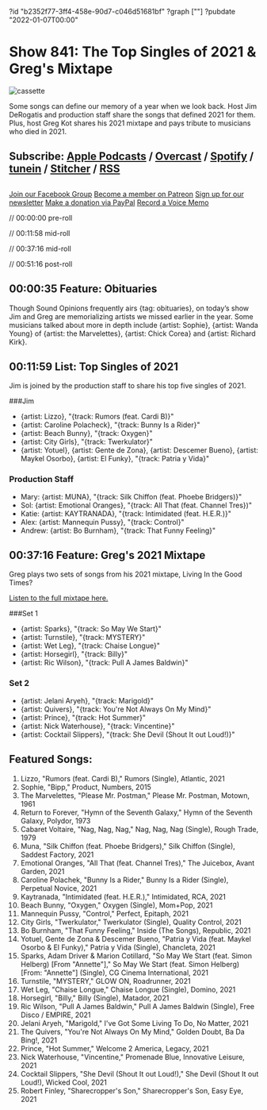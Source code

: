?id "b2352f77-3ff4-458e-90d7-c046d51681bf"
?graph [""]
?pubdate "2022-01-07T00:00"
# Show 841: The Top Singles of 2021 & Greg's Mixtape
![cassette](https://static.soundopinions.org/images/2022/cassette-g8634dbe05_1280.jpeg)

Some songs can define our memory of a year when we look back. Host Jim DeRogatis and production staff share the songs that defined 2021 for them. Plus, host Greg Kot shares his 2021 mixtape and pays tribute to musicians who died in 2021. 

## Subscribe: [Apple Podcasts](https://itunes.apple.com/us/podcast/sound-opinions/id94793843) / [Overcast](https://overcast.fm/itunes94793843/sound-opinions) / [Spotify](https://open.spotify.com/show/1kNR8YL7TBrQuRxDdS4wtU) / [tunein](https://tunein.com/podcasts/Music-Podcasts/Sound-Opinions-p60273/) / [Stitcher](http://www.stitcher.com/podcast/sound-opinions) / [RSS](https://feeds.simplecast.com/Nn6fjnB0)


##
[Join our Facebook Group](https://bit.ly/3sivr9T)
[Become a member on Patreon](https://bit.ly/3slWZvc)
[Sign up for our newsletter](https://bit.ly/3eEvRnG)
[Make a donation via PayPal](https://bit.ly/3dmt9lU)
[Record a Voice Memo](https://bit.ly/2RyD5Ah)

// 00:00:00 pre-roll

// 00:11:58 mid-roll

// 00:37:16 mid-roll

// 00:51:16 post-roll


## 00:00:35 Feature: Obituaries

Though Sound Opinions frequently airs {tag: obituaries}, on today’s show Jim and Greg are memorializing artists we missed earlier in the year. Some musicians talked about more in depth include {artist: Sophie}, {artist: Wanda Young} of {artist: the Marvelettes}, {artist: Chick Corea} and {artist: Richard Kirk}.


## 00:11:59 List: Top Singles of 2021 

Jim is joined by the production staff to share his top five singles of 2021.

###Jim

- {artist: Lizzo}, "{track: Rumors (feat. Cardi B)}"
- {artist: Caroline Polacheck}, "{track: Bunny Is a Rider}"
- {artist: Beach Bunny}, "{track: Oxygen}"
- {artist: City Girls}, "{track: Twerkulator}"
- {artist: Yotuel}, {artist: Gente de Zona}, {artist: Descemer Bueno}, {artist: Maykel Osorbo}, {artist: El Funky}, "{track: Patria y Vida}"


### Production Staff
- Mary: {artist: MUNA}, "{track: Silk Chiffon (feat. Phoebe Bridgers)}"
- Sol: {artist: Emotional Oranges}, "{track: All That (feat. Channel Tres})"
- Katie: {artist: KAYTRANADA}, "{track: Intimidated (feat. H.E.R.)}"
- Alex: {artist: Mannequin Pussy}, "{track: Control}"
- Andrew: {artist: Bo Burnham}, "{track: That Funny Feeling}"


## 00:37:16 Feature: Greg's 2021 Mixtape

Greg plays two sets of songs from his 2021 mixtape, Living In the Good Times?

[Listen to the full mixtape here.](https://open.spotify.com/playlist/5InrtGjNdFpxRYSODsAidi?si=d29e5c841b4d41f7)

###Set 1

- {artist: Sparks}, "{track: So May We Start}"
- {artist: Turnstile}, "{track: MYSTERY}"
- {artist: Wet Leg}, "{track: Chaise Longue}"
- {artist: Horsegirl}, "{track: Billy}"
- {artist: Ric Wilson}, "{track: Pull A James Baldwin}"

### Set 2

- {artist: Jelani Aryeh}, "{track: Marigold}"
- {artist: Quivers}, "{track: You're Not Always On My Mind}"
- {artist: Prince}, "{track: Hot Summer}"
- {artist: Nick Waterhouse}, "{track: Vincentine}"
- {artist: Cocktail Slippers}, "{track: She Devil (Shout It out Loud!)}"


## Featured Songs:

1. Lizzo, "Rumors (feat. Cardi B)," Rumors (Single), Atlantic, 2021
1. Sophie, "Bipp," Product, Numbers, 2015
1. The Marvelettes, "Please Mr. Postman," Please Mr. Postman, Motown, 1961
1. Return to Forever, "Hymn of the Seventh Galaxy," Hymn of the Seventh Galaxy, Polydor, 1973
1. Cabaret Voltaire, "Nag, Nag, Nag," Nag, Nag, Nag (Single), Rough Trade, 1979
1. Muna, "Silk Chiffon (feat. Phoebe Bridgers)," Silk Chiffon (Single), Saddest Factory, 2021
1. Emotional Oranges, "All That (feat. Channel Tres)," The Juicebox, Avant Garden, 2021
1. Caroline Polachek, "Bunny Is a Rider," Bunny Is a Rider (Single), Perpetual Novice, 2021
1. Kaytranada, "Intimidated (feat. H.E.R.)," Intimidated, RCA, 2021
1. Beach Bunny, "Oxygen," Oxygen (Single), Mom+Pop, 2021
1. Mannequin Pussy, "Control," Perfect, Epitaph, 2021
1. City Girls, "Twerkulator," Twerkulator (Single), Quality Control, 2021
1. Bo Burnham, "That Funny Feeling," Inside (The Songs), Republic, 2021
1. Yotuel, Gente de Zona & Descemer Bueno, "Patria y Vida (feat. Maykel Osorbo & El Funky)," Patria y Vida (Single), Chancleta, 2021
1. Sparks, Adam Driver & Marion Cotillard, "So May We Start (feat. Simon Helberg) [From "Annette"]," So May We Start (feat. Simon Helberg) [From: "Annette"] (Single), CG Cinema International, 2021
1. Turnstile, "MYSTERY," GLOW ON, Roadrunner, 2021
1. Wet Leg, "Chaise Longue," Chaise Longue (Single), Domino, 2021
1. Horsegirl, "Billy," Billy (Single), Matador, 2021
1. Ric Wilson, "Pull A James Baldwin," Pull A James Baldwin (Single), Free Disco / EMPIRE, 2021
1. Jelani Aryeh, "Marigold," I've Got Some Living To Do, No Matter, 2021
1. The Quivers, "You're Not Always On My Mind," Golden Doubt, Ba Da Bing!, 2021
1. Prince, "Hot Summer," Welcome 2 America, Legacy, 2021
1. Nick Waterhouse, "Vincentine," Promenade Blue, Innovative Leisure, 2021
1. Cocktail Slippers, "She Devil (Shout It out Loud!)," She Devil (Shout It out Loud!), Wicked Cool, 2021
1. Robert Finley, "Sharecropper's Son," Sharecropper's Son, Easy Eye, 2021








